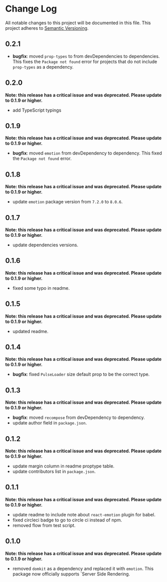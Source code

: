 # Change Log

All notable changes to this project will be documented in this file. This project adheres to [Semantic Versioning](http://semver.org/).

## 0.2.1

- **bugfix**: moved `prop-types` to from devDependencies to dependencies. This fixes the `Package not found` error for projects that do not include `prop-types` as a dependency.

## 0.2.0

**Note: this release has a critical issue and was deprecated. Please update to 0.1.9 or higher.**

- add TypeScript typings

## 0.1.9

**Note: this release has a critical issue and was deprecated. Please update to 0.1.9 or higher.**

- **bugfix**: moved `emotion` from devDependency to dependency. This fixed the `Package not found` error.

## 0.1.8

**Note: this release has a critical issue and was deprecated. Please update to 0.1.9 or higher.**

- update `emotion` package version from `7.2.0` to `8.0.6`. 

## 0.1.7

**Note: this release has a critical issue and was deprecated. Please update to 0.1.9 or higher.**

- update dependencies versions. 

## 0.1.6

**Note: this release has a critical issue and was deprecated. Please update to 0.1.9 or higher.**

- fixed some typo in readme.

## 0.1.5

**Note: this release has a critical issue and was deprecated. Please update to 0.1.9 or higher.**

- updated readme. 

## 0.1.4

**Note: this release has a critical issue and was deprecated. Please update to 0.1.9 or higher.**

- **bugfix**: fixed `PulseLoader` size default prop to be the correct type. 

## 0.1.3

**Note: this release has a critical issue and was deprecated. Please update to 0.1.9 or higher.**

- **bugfix**: moved `recompose` from devDependency to dependency.
- update author field in `package.json`.

## 0.1.2

**Note: this release has a critical issue and was deprecated. Please update to 0.1.9 or higher.**

- update margin column in readme proptype table.
- update contributors list in `package.json`.

## 0.1.1

**Note: this release has a critical issue and was deprecated. Please update to 0.1.9 or higher.**

- update readme to include note about `react-emotion` plugin for babel.
- fixed circleci badge to go to circle ci instead of npm.
- removed flow from test script. 

## 0.1.0

**Note: this release has a critical issue and was deprecated. Please update to 0.1.9 or higher.**

- removed `domkit` as a dependency and replaced it with `emotion`. This package now officially supports `Server Side Rendering.